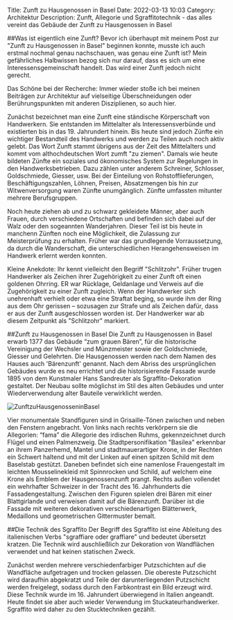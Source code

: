 Title: Zunft zu Hausgenossen in Basel 
Date: 2022-03-13 10:03
Category: Architektur
Description: Zunft, Allegorie und Sgraffitotechnik - das alles vereint das Gebäude der Zunft zu Hausgenossen in Basel 

##Was ist eigentlich eine Zunft? 
Bevor ich überhaupt mit meinem Post zur "Zunft zu Hausgenossen in Basel" beginnen konnte, musste ich auch erstmal nochmal genau nachschauen, was genau eine Zunft ist? Mein gefährliches Halbwissen bezog sich nur darauf, dass es sich um eine Interessensgemeinschaft handelt. Das wird einer Zunft jedoch nicht gerecht. 

Das Schöne bei der Recherche: Immer wieder stoße ich bei meinen Beiträgen zur Architektur auf vielseitige Überschneidungen oder Berührungspunkten mit anderen Disziplienen, so auch hier. 

Zunächst bezeichnet man eine Zunft eine ständische Körperschaft von Handwerkern. Sie entstanden im Mittelalter als Interessensverbünde und existierten bis in das 19. Jahrundert hinein. Bis heute sind jedoch Zünfte ein wichtiger Bestandteil des Handwerks und werden zu Teilen auch noch aktiv gelebt. Das Wort Zunft stammt übrigens aus der Zeit des Mittelalters und kommt vom althochdeutschen Wort zumft "zu ziemen". Damals wie heute bildeten Zünfte ein soziales und ökonomisches System zur Regelungen in den Handwerksbetrieben. Dazu zählen unter anderem Schreiner, Schlosser, Goldschmiede, Giesser, usw. Bei der Einteilung von Rohstofflieferungen, Beschäftigungszahlen, Löhnen, Preisen, Absatzmengen bis hin zur Witwenversorgung waren Zünfte unumgänglich. Zünfte umfassten mitunter mehrere Berufsgruppen. 

Noch heute ziehen ab und zu schwarz gekleidete Männer, aber auch Frauen, durch verschiedene Ortschaften und befinden sich dabei auf der Walz oder den sogeannten Wanderjahren. Dieser Teil ist bis heute in manchenn Zünften noch eine Möglichkeit, die Zulassung zur Meisterprüfung zu erhalten. Früher war das grundlegende Vorraussetzung, da durch die Wanderschaft, die unterschiedlichen Herangehensweisen im Handwerk erlernt werden konnten. 

Kleine Anekdote: Ihr kennt vielleicht den Begriff "Schlitzohr". Früher trugen Handwerker als Zeichen ihrer Zugehörigkeit zu einer Zunft oft einen goldenen Ohrring. ER war Rücklage, Geldanlage und Verweis auf die Zugehörigkeit zu einer Zunft zugleich. Wenn der Handwerker sich unehrenhaft verhielt oder etwa eine Straftat beging, so wurde ihm der Ring aus dem Ohr gerissen – sozusagen zur Strafe und als Zeichen dafür, dass er aus der Zunft ausgeschlossen worden ist. Der Handwerker war ab diesem Zeitpunkt als "Schlitzohr" markiert. 

##Zunft zu Hausgenossen in Basel 
Die Zunft zu Hausgenossen in Basel erwarb 1377 das Gebäude “zum grauen Bären”, für die historische Vereinigung der Wechsler und Münzmeister sowie der Goldschmiede, Giesser und Gelehrten. Die Hausgenossen werden nach dem Namen des Hauses auch 'Bärenzunft' genannt. Nach dem Abriss des ursprünglichen Gebäudes wurde es neu errichtet und die historisierende Fassade wurde 1895 von dem Kunstmaler Hans Sandreuter als Sgraffito-Dekoration gestaltet. Der Neubau sollte möglichst im Stil des alten Gebäudes und unter Wiederverwendung alter Bauteile verwirklicht werden. 

![ZunftzuHausgenosseninBasel]({static}/images/2022-04-01_Zunft-zu-Hausgenossen-in-Basel/ZunfthauszuBasel.jpg)

Vier monumentale Standfiguren sind in Grisaille-Tönen zwischen und neben den Fenstern angebracht. Von links nach rechts verkörpern sie die Allegorien: “fama” die Allegorie des irdischen Ruhms, gekennzeichnet durch Flügel und einen Palmenzweig. Die Stadtpersonifikation "Basilea" erkennbar an ihrem Panzerhemd, Mantel und stadtmauerartiger Krone, in der Rechten ein Schwert haltend und mit der Linken auf einen spitzen Schild mit dem Baselstab gestützt. Daneben befindet sich eine namenlose Frauengestalt im leichten Mousselinekleid mit Spinnrocken und Schild, auf welchem eine Krone als Emblem der Hausgenossenzunft prangt. Rechts außen vollendet ein wehrhafter Schweizer in der Tracht des 16. Jahrhunderts die Fassadengestaltung. Zwischen den Figuren spielen drei Bären mit einer Blattgirlande und verweisen damit auf die Bärenzunft. Darüber ist die Fassade mit weiteren dekorativen verschiedenartigen Blätterwerk, Medaillons und geometrischen Gittermuster bemalt. 

##Die Technik des Sgraffito 
Der Begriff des Sgraffito ist eine Ableitung des italienischen Verbs "sgraffiare oder graffiare" und bedeutet übersetzt kratzen. Die Technik wird auschließlich zur Dekoration von Wandflächen verwendet und hat keinen statischen Zweck. 

Zunächst werden mehrere verschiedenfarbiger Putzschichten auf die Wandfläche aufgetragen und trocken gelassen. Die obereste Putzschicht wird daraufhin abgekratzt und Teile der darunterliegenden Putzschicht werden freigelegt, sodass durch den Farbkontrast ein Bild erzeugt wird. Diese Technik wurde im 16. Jahrundert überwiegend in Italien angeandt. Heute findet sie aber auch wieder Verwendung im Stuckateurhandwerker. Sgraffito wird daher zu den Stucktechniken gezählt.